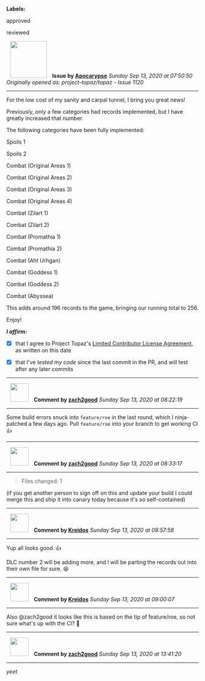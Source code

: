 **Labels:**

approved

reviewed



<a href="https://github.com/Apocarypse"><img src="https://avatars1.githubusercontent.com/u/45616576?v=4" width="96" height="96" hspace="10"></img></a> **Issue by [Apocarypse](https://github.com/Apocarypse)**
_Sunday Sep 13, 2020 at 07:50:50_
_Originally opened as: project-topaz/topaz - Issue 1120_

----

For the low cost of my sanity and carpal tunnel, I bring you great news!
Previously, only a few categories had records implemented, but I have greatly increased that number.

The following categories have been fully implemented:

Spoils 1
Spoils 2
Combat (Original Areas 1)
Combat (Original Areas 2)
Combat (Original Areas 3)
Combat (Original Areas 4)
Combat (Zilart 1)
Combat (Zilart 2)
Combat (Promathia 1)
Combat (Promathia 2)
Combat (Aht Urhgan)
Combat (Goddess 1)
Combat (Goddess 2)
Combat (Abyssea)

This adds around 196 records to the game, bringing our running total to 256.

Enjoy!


<!-- place 'x' mark between square [] brackets to affirm: -->
**_I affirm:_**
- [x] that I agree to Project Topaz's [Limited Contributor License Agreement](http://project-topaz.com/blob/release/CONTRIBUTOR_AGREEMENT.md), as written on this date
- [x] that I've _tested my code_ since the last commit in the PR, and will test after any later commits




----
<a href="https://github.com/zach2good"><img src="https://avatars3.githubusercontent.com/u/1389729?v=4" width="48" height="48" hspace="10"></img></a> **Comment by [zach2good](https://github.com/zach2good)**
_Sunday Sep 13, 2020 at 08:22:19_

----

Some build errors snuck into `feature/roe` in the last round, which I ninja-patched a few days ago. Pull `feature/roe` into your branch to get working CI 👍 


----
<a href="https://github.com/zach2good"><img src="https://avatars3.githubusercontent.com/u/1389729?v=4" width="48" height="48" hspace="10"></img></a> **Comment by [zach2good](https://github.com/zach2good)**
_Sunday Sep 13, 2020 at 08:33:17_

----

> Files changed: 1

(if you get another person to sign off on this and update your build I could merge this and ship it into canary today because it's so self-contained)


----
<a href="https://github.com/Kreidos"><img src="https://avatars0.githubusercontent.com/u/12466395?v=4" width="48" height="48" hspace="10"></img></a> **Comment by [Kreidos](https://github.com/Kreidos)**
_Sunday Sep 13, 2020 at 08:57:58_

----

Yup all looks good. :+1: 

DLC number 2 will be adding more, and I will be parting the records out into their own file for sure. :laughing: 


----
<a href="https://github.com/Kreidos"><img src="https://avatars0.githubusercontent.com/u/12466395?v=4" width="48" height="48" hspace="10"></img></a> **Comment by [Kreidos](https://github.com/Kreidos)**
_Sunday Sep 13, 2020 at 09:00:07_

----

Also @zach2good it looks like this is based on the tip of feature/roe, so not sure what's up with the CI? :shrug: 


----
<a href="https://github.com/zach2good"><img src="https://avatars3.githubusercontent.com/u/1389729?v=4" width="48" height="48" hspace="10"></img></a> **Comment by [zach2good](https://github.com/zach2good)**
_Sunday Sep 13, 2020 at 13:41:20_

----

_yeet_
